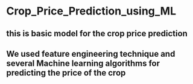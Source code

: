 # Crop_Price_Prediction_using_ML
## this is basic model for the crop price prediction 
## We used feature engineering technique and several Machine learning algorithms for predicting the price of the crop
